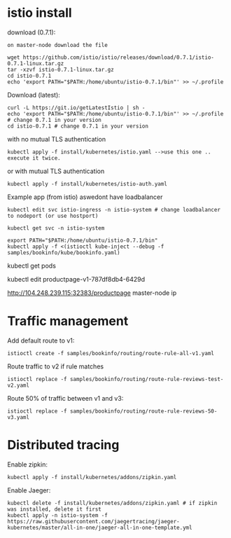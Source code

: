 # istio install

download (0.7.1):
```
on master-node download the file

wget https://github.com/istio/istio/releases/download/0.7.1/istio-0.7.1-linux.tar.gz
tar -xzvf istio-0.7.1-linux.tar.gz
cd istio-0.7.1
echo 'export PATH="$PATH:/home/ubuntu/istio-0.7.1/bin"' >> ~/.profile
```

Download (latest):
```
curl -L https://git.io/getLatestIstio | sh -
echo 'export PATH="$PATH:/home/ubuntu/istio-0.7.1/bin"' >> ~/.profile # change 0.7.1 in your version
cd istio-0.7.1 # change 0.7.1 in your version
```

with no mutual TLS authentication
```
kubectl apply -f install/kubernetes/istio.yaml -->use this one .. execute it twice.
```

or with mutual TLS authentication
```
kubectl apply -f install/kubernetes/istio-auth.yaml
```

Example app (from istio)
aswedont have loadbalancer 
```
kubectl edit svc istio-ingress -n istio-system # change loadbalancer to nodeport (or use hostport)

kubectl get svc -n istio-system

export PATH="$PATH:/home/ubuntu/istio-0.7.1/bin"
kubectl apply -f <(istioctl kube-inject --debug -f samples/bookinfo/kube/bookinfo.yaml)
```
kubectl get pods

kubectl edit productpage-v1-787df8db4-6429d

http://104.248.239.115:32383/productpage   master-node ip

# Traffic management

Add default route to v1:
```
istioctl create -f samples/bookinfo/routing/route-rule-all-v1.yaml
```

Route traffic to v2 if rule matches
```
istioctl replace -f samples/bookinfo/routing/route-rule-reviews-test-v2.yaml
```

Route 50% of traffic between v1 and v3:
```
istioctl replace -f samples/bookinfo/routing/route-rule-reviews-50-v3.yaml
```

# Distributed tracing

Enable zipkin:
```
kubectl apply -f install/kubernetes/addons/zipkin.yaml
```

Enable Jaeger:
```
kubectl delete -f install/kubernetes/addons/zipkin.yaml # if zipkin was installed, delete it first
kubectl apply -n istio-system -f https://raw.githubusercontent.com/jaegertracing/jaeger-kubernetes/master/all-in-one/jaeger-all-in-one-template.yml

```


